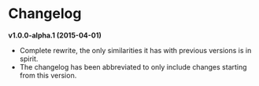 # Changelog

**v1.0.0-alpha.1 (2015-04-01)**
* Complete rewrite, the only similarities it has with previous versions is in spirit.
* The changelog has been abbreviated to only include changes starting from this version.
